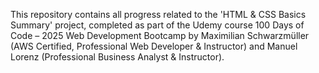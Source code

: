 This repository contains all progress related to the 'HTML & CSS Basics Summary' project, completed as part of the Udemy course 100 Days of Code – 2025 Web Development Bootcamp by Maximilian Schwarzmüller (AWS Certified, Professional Web Developer & Instructor) and Manuel Lorenz (Professional Business Analyst & Instructor).
